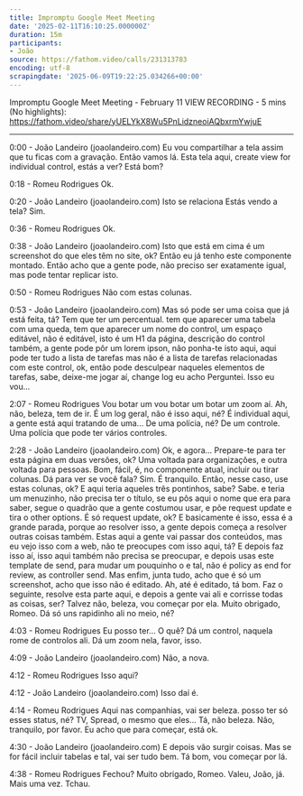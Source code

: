 ```yaml
---
title: Impromptu Google Meet Meeting
date: '2025-02-11T16:10:25.000000Z'
duration: 15m
participants:
- João
source: https://fathom.video/calls/231313783
encoding: utf-8
scrapingdate: '2025-06-09T19:22:25.034266+00:00'
---
```


Impromptu Google Meet Meeting - February 11
VIEW RECORDING - 5 mins (No highlights): https://fathom.video/share/yUELYkX8Wu5PnLidzneoiAQbxrmYwjuE

---

0:00 - João Landeiro (joaolandeiro.com)
  Eu vou compartilhar a tela assim que tu ficas com a gravação. Então vamos lá. Esta tela aqui, create view for individual control, estás a ver?  Está bom?

0:18 - Romeu Rodrigues
  Ok.

0:20 - João Landeiro (joaolandeiro.com)
  Isto se relaciona Estás vendo a tela? Sim.

0:36 - Romeu Rodrigues
  Ok.

0:38 - João Landeiro (joaolandeiro.com)
  Isto que está em cima é um screenshot do que eles têm no site, ok? Então eu já tenho este componente montado.  Então acho que a gente pode, não preciso ser exatamente igual, mas pode tentar replicar isto.

0:50 - Romeu Rodrigues
  Não com estas colunas.

0:53 - João Landeiro (joaolandeiro.com)
  Mas só pode ser uma coisa que já está feita, tá? Tem que ter um percentual. tem que aparecer uma tabela com uma queda, tem que aparecer um nome do control, um espaço editável, não é editável, isto é um H1 da página, descrição do control também, a gente pode pôr um lorem ipson, não ponha-te isto aqui, aqui pode ter tudo a lista de tarefas mas não é a lista de tarefas relacionadas com este control, ok, então pode desculpear naqueles elementos de tarefas, sabe, deixe-me jogar aí, change log eu acho  Perguntei. Isso eu vou...

2:07 - Romeu Rodrigues
  Vou botar um vou botar um botar um zoom aí. Ah, não, beleza, tem de ir. É um log geral, não é isso aqui, né?  É individual aqui, a gente está aqui tratando de uma... De uma polícia, né? De um controle. Uma polícia que pode ter vários controles.

2:28 - João Landeiro (joaolandeiro.com)
  Ok, e agora... Prepare-te para ter esta página em duas versões, ok? Uma voltada para organizações, e outra voltada para pessoas.  Bom, fácil, é, no componente atual, incluir ou tirar colunas. Dá para ver se você fala? Sim. É tranquilo. Então, nesse caso, use estas colunas, ok?  E aqui teria aqueles três pontinhos, sabe? Sabe. e teria um menuzinho, não precisa ter o título, se eu pôs aqui o nome que era para saber, segue o quadrão que a gente costumou usar, e põe request update e tira o other options.  É só request update, ok? E basicamente é isso, essa é a grande parada, porque ao resolver isso, a gente depois começa a resolver outras coisas também.  Estas aqui a gente vai passar dos conteúdos, mas eu vejo isso com a web, não te preocupes com isso aqui, tá?  E depois faz isso aí, isso aqui também não precisa se preocupar, e depois usas este template de send, para mudar um pouquinho o e tal, não é policy as end for review, as controller send.  Mas enfim, junta tudo, acho que é só um screenshot, acho que isso não é editado. Ah, até é editado, tá bom.  Faz o seguinte, resolve esta parte aqui, e depois a gente vai ali e corrisse todas as coisas, ser? Talvez não, beleza, vou começar por ela.  Muito obrigado, Romeo. Dá só uns rapidinho ali no meio, né?

4:03 - Romeu Rodrigues
  Eu posso ter... O quê? Dá um control, naquela rome de controlos ali. Dá um zoom nela, favor, isso.

4:09 - João Landeiro (joaolandeiro.com)
  Não, a nova.

4:12 - Romeu Rodrigues
  Isso aqui?

4:12 - João Landeiro (joaolandeiro.com)
  Isso daí é.

4:14 - Romeu Rodrigues
  Aqui nas companhias, vai ser beleza. posso ter só esses status, né? TV, Spread, o mesmo que eles... Tá, não beleza.  Não, tranquilo, por favor. Eu acho que para começar, está ok.

4:30 - João Landeiro (joaolandeiro.com)
  E depois vão surgir coisas. Mas se for fácil incluir tabelas e tal, vai ser tudo bem. Tá bom, vou começar por lá.

4:38 - Romeu Rodrigues
  Fechou? Muito obrigado, Romeo. Valeu, João, já. Mais uma vez. Tchau.